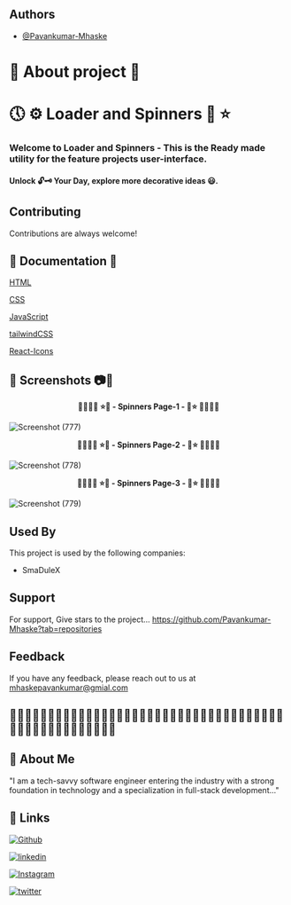 ## Authors

- [@Pavankumar-Mhaske](https://github.com/Pavankumar-Mhaske)

# 🚀 About project 💖

# 🕔 ⚙ Loader and Spinners 🔄 ⭐

### Welcome to Loader and Spinners - This is the Ready made utility for the feature projects user-interface.

#### Unlock 🔓🗝 Your Day, explore more decorative ideas 😃.

## Contributing

Contributions are always welcome!

## 📃 Documentation 📄

[HTML](https://developer.mozilla.org/en-US/docs/Web/HTML)

[CSS](https://developer.mozilla.org/en-US/docs/Web/CSS)

[JavaScript](https://developer.mozilla.org/en-US/docs/Web/JavaScript)

[tailwindCSS](https://tailwindcss.com/)

[React-Icons](https://react-icons.github.io/react-icons)

## 📸 Screenshots 📷🎥

<p align="center">
  <b> 🌴🎄🌳🌲 ⭐💖 - Spinners Page-1  - 💖⭐ 🌲🌳🎄🌴 </b>
</p>

![Screenshot (777)](https://github.com/Pavankumar-Mhaske/Loader-And-Spinners-For-Projects/assets/104865937/7447add6-a785-4af3-89dd-3bf15a49444e)

<p align="center">
  <b> 🌴🎄🌳🌲 ⭐💖 - Spinners Page-2  - 💖⭐ 🌲🌳🎄🌴 </b>
</p>

![Screenshot (778)](https://github.com/Pavankumar-Mhaske/Loader-And-Spinners-For-Projects/assets/104865937/2a5aa3f3-d407-4643-82a4-58278d390b99)

<p align="center">
  <b> 🌴🎄🌳🌲 ⭐💖 - Spinners Page-3  - 💖⭐ 🌲🌳🎄🌴 </b>
</p>

![Screenshot (779)](https://github.com/Pavankumar-Mhaske/Loader-And-Spinners-For-Projects/assets/104865937/86ec67a1-9f99-4b3b-94b6-b9659930c23d)

## Used By

This project is used by the following companies:

- SmaDuleX

## Support

For support, Give stars to the project... https://github.com/Pavankumar-Mhaske?tab=repositories

## Feedback

If you have any feedback, please reach out to us at mhaskepavankumar@gmial.com

## 👋🏻✍🏻🤟🏻🙌🏻🙏🏻👏🏻🤟🏻🙌🏻👏🏻🤟🏻🙏🏻🙌🏻👏🏻🤟🏻🙌🏻🙏🏻🤟🏻👏🏻🙌🏻🙏🏻🤟🏻👏🏻🙌🏻🙏🏻🙏🏻

## 🚀 About Me

"I am a tech-savvy software engineer entering the industry with a strong foundation in technology and a specialization in full-stack development..."

## 🔗 Links

[![Github](https://img.shields.io/badge/Github-000?style=for-the-badge&logo=github&logoColor=white)](https://github.com/Pavankumar-Mhaske/)

[![linkedin](https://img.shields.io/badge/linkedin-0A66C2?style=for-the-badge&logo=linkedin&logoColor=white)](https://www.linkedin.com/feed/)

[![Instagram](https://img.shields.io/badge/Instagram-FFC0CB?style=for-the-badge&logo=instagram&logoColor=#f026e9)](https://www.instagram.com/p1mhaske1.618/)

[![twitter](https://img.shields.io/badge/twitter-1DA1F2?style=for-the-badge&logo=twitter&logoColor=white)](https://twitter.com/PavankumarMhas1/)
